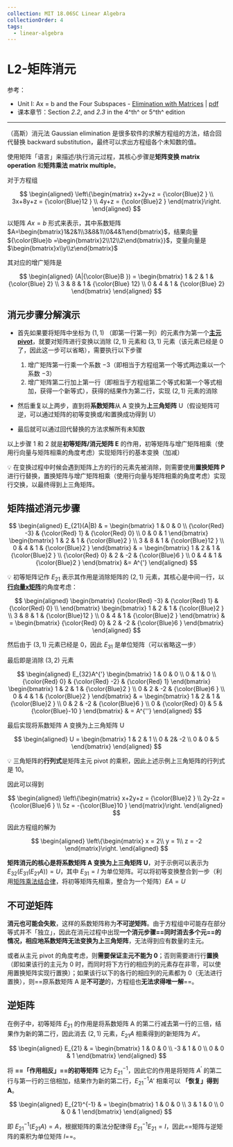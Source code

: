 ```yaml
---
collection: MIT 18.06SC Linear Algebra
collectionOrder: 4
tags:
  - linear-algebra
---
```


# L2-矩阵消元
参考：
* Unit I: Ax = b and the Four Subspaces - [Elimination with Matrices](https://ocw.mit.edu/courses/mathematics/18-06sc-linear-algebra-fall-2011/ax-b-and-the-four-subspaces/elimination-with-matrices/) | [pdf](./attachments/MIT18_06SCF11_Ses1.2sum.pdf)
* 课本章节：Section *2.2*, and *2.3* in the 4^th^ or 5^th^ edition

---

（高斯）消元法 Gaussian elimination 是很多软件的求解方程组的方法，结合回代替换 backward substitution，最终可以求出方程组各个未知数的值。

使用矩阵「语言」来描述/执行消元过程，其核心步骤是**矩阵变换 matrix operation** 和**矩阵乘法 matrix multiple**。

对于方程组

<!-- #region-->
$$
\begin{aligned}
\left\{\begin{matrix}
  x+2y+z = {\color{Blue}2 } \\
  3x+8y+z = {\color{Blue}12 } \\
  4y+z = {\color{Blue}2 }
\end{matrix}\right.
\end{aligned}
$$
<!-- #endregion -->

以矩阵 $Ax=b$ 形式来表示，其中系数矩阵 $A=\begin{bmatrix}1&2&1\\3&8&1\\0&4&1\end{bmatrix}$，结果向量 ${\color{Blue}b =\begin{bmatrix}2\\12\\2\end{bmatrix}}$，变量向量是 $\begin{bmatrix}x\\y\\z\end{bmatrix}$

其对应的增广矩阵是

<!-- #region-->
$$
\begin{aligned}
(A|{\color{Blue}B }) =
\begin{bmatrix}
  1 & 2 & 1 & {\color{Blue} 2} \\
  3 & 8 & 1 & {\color{Blue} 12} \\
  0 & 4 & 1 & {\color{Blue} 2}
\end{bmatrix}
\end{aligned}
$$
<!-- #endregion -->

## 消元步骤分解演示
* 首先如果要将矩阵中坐标为 $(1, 1)$ （即第一行第一列）的元素作为第一个[**主元 pivot**](./Cheatsheet.md#主元)，就要对矩阵进行变换以消除 $(2, 1)$ 元素和 $(3, 1)$ 元素（该元素已经是 0 了，因此这一步可以省略），需要执行以下步骤
    1. 增广矩阵第一行乘一个系数 $-3$（即相当于方程组第一个等式两边乘以一个系数 $-3$）
    2. 增广矩阵第二行加上第一行（即相当于方程组第二个等式和第一个等式相加，获得一个新等式），获得的结果作为第二行，实现 $(2, 1)$ 元素的消除

* 然后重复以上两步，直到将**系数矩阵**从 A 变换为**上三角矩阵** U（假设矩阵可逆，可以通过矩阵的初等变换或/和置换成功得到 U）
* 最后就可以通过回代替换的方法求解所有未知数

以上步骤 1 和 2 就是**初等矩阵/消元矩阵 E** 的作用，初等矩阵与增广矩阵相乘（使用行向量与矩阵相乘的角度考虑）实现矩阵行的基本变换（加减）

:bulb: 在变换过程中时候会遇到矩阵上方的行的元素先被消除，则需要使用**置换矩阵 P** 进行行替换，置换矩阵与增广矩阵相乘（使用行向量与矩阵相乘的角度考虑）实现行交换，以最终得到上三角矩阵。

## 矩阵描述消元步骤
<!-- #region-->
$$
\begin{aligned}
E_{21}(A|B)
& =
\begin{bmatrix}
  1 & 0 & 0 \\
  {\color{Red} -3} & {\color{Red} 1} & {\color{Red} 0} \\
  0 & 0 & 1
\end{bmatrix}
\begin{bmatrix}
  1 & 2 & 1 & {\color{Blue}2 } \\
  3 & 8 & 1 & {\color{Blue}12 } \\
  0 & 4 & 1 & {\color{Blue}2 }
\end{bmatrix}
& =
\begin{bmatrix}
  1 & 2 & 1 & {\color{Blue}2 } \\
  {\color{Red} 0} & 2 & -2 & {\color{Blue}6 } \\
  0 & 4 & 1 & {\color{Blue}2 }
\end{bmatrix}
&= A^{'}
\end{aligned}
$$
<!-- #endregion -->

:bulb: 初等矩阵记作 $E_{21}$ 表示其作用是消除矩阵的 $(2, 1)$ 元素，其核心是中间一行，以[**行向量x矩阵**](./Cheatsheet.md#行向量与矩阵相乘)的角度考虑：

<!-- #region-->
$$
\begin{aligned}
\begin{bmatrix}
  {\color{Red} -3} & {\color{Red} 1} & {\color{Red} 0} \\
\end{bmatrix}
\begin{bmatrix}
  1 & 2 & 1 & {\color{Blue}2 } \\
  3 & 8 & 1 & {\color{Blue}12 } \\
  0 & 4 & 1 & {\color{Blue}2 }
\end{bmatrix}
& =
\begin{bmatrix}
  {\color{Red} 0} & 2 & -2 & {\color{Blue}6 }
\end{bmatrix}
\end{aligned}
$$
<!-- #endregion -->

然后由于 $(3, 1)$ 元素已经是 $0$，因此 $E_{31}$ 是单位矩阵（可以省略这一步）

最后即是消除 $(3, 2)$ 元素

<!-- #region-->
$$
\begin{aligned}
E_{32}A^{'}
\begin{bmatrix}
  1 & 0 & 0 \\
  0 & 1 & 0 \\
  {\color{Red} 0} & {\color{Red} -2} & {\color{Red} 1}
\end{bmatrix}
\begin{bmatrix}
  1 & 2 & 1 & {\color{Blue}2 } \\
  0 & 2 & -2 & {\color{Blue}6 } \\
  0 & 4 & 1 & {\color{Blue}2 }
\end{bmatrix}
& =
\begin{bmatrix}
  1 & 2 & 1 & {\color{Blue}2 } \\
  0 & 2 & -2 & {\color{Blue}6 } \\
  0 & {\color{Red} 0} & 5 & {\color{Blue}-10 }
\end{bmatrix}
& = A^{''}
\end{aligned}
$$
<!-- #endregion -->

最后实现将系数矩阵 A 变换为上三角矩阵 U

<!-- #region-->
$$
\begin{aligned}
U =
\begin{bmatrix}
  1 & 2 & 1 \\
  0 & 2& -2 \\
  0 & 0 & 5
\end{bmatrix}
\end{aligned}
$$
<!-- #endregion -->

:bulb: 三角矩阵的**行列式**是矩阵主元 pivot 的乘积，因此上述示例上三角矩阵的行列式是 10。

因此可以得到

<!-- #region-->
$$
\begin{aligned}
\left\{\begin{matrix}
  x+2y+z = {\color{Blue}2 } \\
  2y-2z = {\color{Blue}6 } \\
  5z = -{\color{Blue}10 }
\end{matrix}\right.
\end{aligned}
$$
<!-- #endregion -->

因此方程组的解为

<!-- #region-->
$$
\begin{aligned}
\left\{\begin{matrix}
  x = 2\\
  y = 1\\
  z = -2
\end{matrix}\right.
\end{aligned}
$$
<!-- #en dregion -->

**矩阵消元的核心是将系数矩阵 A 变换为上三角矩阵 U**，对于示例可以表示为 $E_{32}(E_{31}(E_{21}A)) = U$，其中 $E_{31} = I$ 为单位矩阵。可以将初等变换整合到一步（利用[矩阵乘法结合律](./Cheatsheet.md#矩阵相乘法则)，将初等矩阵先相乘，整合为一个矩阵）$EA=U$

## 不可逆矩阵
**消元也可能会失败**，这样的系数矩阵称为**不可逆矩阵**。由于方程组中可能存在部分等式并不「独立」，因此在消元过程中出现**一个消元步骤==同时消去多个元==**的情况，相应地系数矩阵**无法变换为上三角矩阵**，无法得到应有数量的主元。

或者从主元 pivot 的角度考虑，则**需要保证主元不能为 0**；否则需要进行行**置换**（即如果该行的主元为 0 时，而同时将下方行的相应列的元素存在非零，可以使用置换矩阵实现行置换）；如果该行以下的各行的相应列的元素都为 0（无法进行置换），则==原系数矩阵 A 是**不可逆**的，方程组也**无法求得唯一解**==。

## 逆矩阵
在例子中，初等矩阵 $E_{21}$ 的作用是将系数矩阵 A 的第二行减去第一行的三倍，结果作为新的第二行，因此消去 $(2,1)$ 元素，$E_{21}A$ 相乘得到的新矩阵为 $A{'}$。

<!-- #region-->
$$
\begin{aligned}
E_{21}
& =
\begin{bmatrix}
  1 & 0 & 0 \\
  -3 & 1 & 0 \\
  0 & 0 & 1
\end{bmatrix}
\end{aligned}
$$
<!-- #endregion -->

将 **==「作用相反」==的初等矩阵** 记为 $E_{21}^{-1}$，因此它的作用是将矩阵 $A^{'}$ 的第二行与第一行的三倍相加，结果作为新的第二行，$E_{21}^{-1}A'$ 相乘可以 **「恢复」得到 A**。

<!-- #region-->
$$
\begin{aligned}
E_{21}^{-1}
& =
\begin{bmatrix}
  1 & 0 & 0 \\
  3 & 1 & 0 \\
  0 & 0 & 1
\end{bmatrix}
\end{aligned}
$$
<!-- #endregion -->

即 $E_{21}^{-1}(E_{21}A)=A$，根据矩阵的乘法分配律得 $E_{21}^{-1}E_{21}=I$，因此==矩阵与逆矩阵的乘积为单位矩阵 $I$==。